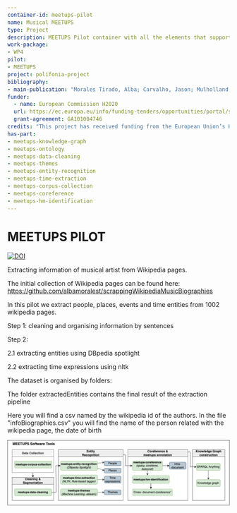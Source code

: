 ```yaml
---
container-id: meetups-pilot
name: Musical MEETUPS
type: Project
description: MEETUPS Pilot container with all the elements that support the knowledge extraction of historical meetups
work-package: 
- WP4
pilot:
- MEETUPS
project: polifonia-project
bibliography:
- main-publication: "Morales Tirado, Alba; Carvalho, Jason; Mulholland, Paul and Daga, Enrico (2023). Musical Meetups: a Knowledge Graph approach for Historical Social Network Analysis. In: Proceedings of the ESWC 2023 Workshops and Tutorials, Semantic Methods for Events and Stories (SEMMES)."
funder:
  - name: European Commission H2020
  url: https://ec.europa.eu/info/funding-tenders/opportunities/portal/screen/programmes/h2020
  grant-agreement: GA101004746
credits: "This project has received funding from the European Union’s Horizon 2020 research and innovation programme under grant agreement GA101004746. The communication reflects only the author’s view and the Research Executive Agency is not responsible for any use that may be made of the information it contains."
has-part:
- meetups-knowledge-graph
- meetups-ontology
- meetups-data-cleaning
- meetups-themes
- meetups-entity-recognition
- meetups-time-extraction
- meetups-corpus-collection
- meetups-coreference
- meetups-hm-identification
---
```


# MEETUPS PILOT

[![DOI](https://zenodo.org/badge/436452967.svg)](https://zenodo.org/badge/latestdoi/436452967)

Extracting information of musical artist from Wikipedia pages.

The initial collection of Wikipedia pages can be found here: https://github.com/albamoralest/scrappingWikipediaMusicBiographies

In this pilot we extract people, places, events and time entities from 1002 wikipedia pages.

Step 1: cleaning and organising information by sentences

Step 2:
  
  2.1 extracting entities using DBpedia spotlight
  
  2.2 extracting time expressions using nltk
  
The dataset is organised by folders:

The folder extractedEntities contains the final result of the extraction pipeline

Here you will find a csv named by the wikipedia id of the authors. In the file "infoBiographies.csv" you will find the name of the person related with the wikipedia page, the date of birth


![MEETUPS software-tools](https://github.com/polifonia-project/meetups-knowledge-graph/blob/main/meetups-software_tools.png?raw=true "MEETUPS software tools by task")